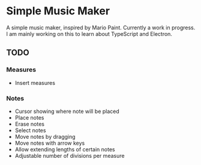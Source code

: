 # Simple Music Maker

A simple music maker, inspired by Mario Paint. Currently a work in progress. I am mainly working on this to learn about TypeScript and Electron.

## TODO

### Measures
* Insert measures

### Notes
* Cursor showing where note will be placed
* Place notes
* Erase notes
* Select notes
* Move notes by dragging
* Move notes with arrow keys
* Allow extending lengths of certain notes
* Adjustable number of divisions per measure